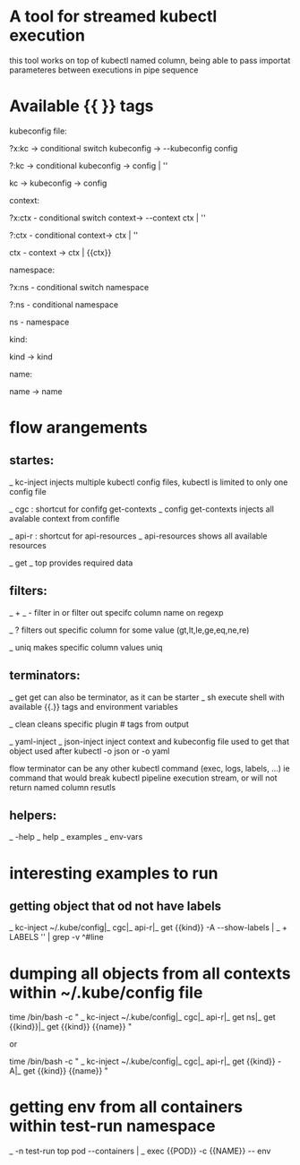 # A tool for streamed kubectl execution
this tool works on top of kubectl named column, being able to
pass importat parameteres between executions in pipe sequence


# Available {{ }} tags

kubeconfig file:

 ?x:kc -> conditional switch kubeconfig -> --kubeconfig config

 ?:kc -> conditional kubeconfig -> config | ''

 kc -> kubeconfig -> config


context:

 ?x:ctx  - conditional switch context-> --context ctx | ''

 ?:ctx - conditional context-> ctx | ''

 ctx - context -> ctx | {{ctx}}


namespace:

 ?x:ns - conditional switch namespace

 ?:ns - conditional namespace

 ns - namespace


kind: 

 kind -> kind

name:

 name -> name



# flow arangements

## startes:
  _ kc-inject <file1> <file2>
    injects multiple kubectl config files, kubectl is limited 
    to only one config file 

  _ cgc  : shortcut for confifg get-contexts
  _ config get-contexts
    injects all avalable context from confifle

  _ api-r  : shortcut for api-resources
  _ api-resources
    shows all available resources

  _ get
  _ top
    provides required data

## filters:
  _ +
  _ -
  filter in or filter out specifc column name on regexp

  _ ?
  filters out specific column for some value (gt,lt,le,ge,eq,ne,re) 

  _ uniq
  makes specific column values uniq

## terminators:
  _ get
  get can also be terminator, as it can be starter
  _ sh
   execute shell with available {{.}} tags and environment variables

  _ clean
   cleans specific plugin # tags from output

  _ yaml-inject
  _ json-inject
   inject context and kubeconfig file used to get that object
   used after kubectl -o json or -o yaml

flow terminator can be any other kubectl command (exec, logs, labels, ...)
ie command that would break kubectl pipeline execution stream, or will
not return named column resutls

## helpers:
  _ -help
  _ help
  _ examples
  _ env-vars


# interesting examples to run

## getting object that od not have labels
 _ kc-inject ~/.kube/config|_ cgc|_ api-r|_ get {{kind}} -A --show-labels | _ + LABELS '<none>' | grep -v ^#line

# dumping all objects from all contexts within ~/.kube/config file
time /bin/bash -c "
 _ kc-inject ~/.kube/config|_ cgc|_ api-r|_ get ns|_ get {{kind}}|_ get {{kind}} {{name}} "

or

 time /bin/bash -c "
_ kc-inject ~/.kube/config|_ cgc|_ api-r|_ get {{kind}} -A|_ get {{kind}} {{name}} "

# getting env from all containers within test-run namespace
 _ -n test-run top pod --containers | _ exec {{POD}} -c {{NAME}} -- env


